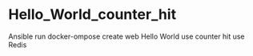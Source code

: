 # Hello_World_counter_hit
Ansible run docker-ompose create web Hello World use counter hit use Redis
